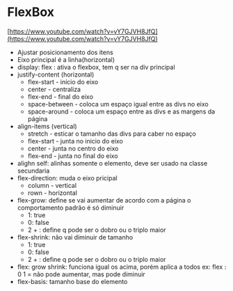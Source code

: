 # FlexBox

[https://www.youtube.com/watch?v=vY7GJVH8JfQ](https://www.youtube.com/watch?v=vY7GJVH8JfQ)

- Ajustar posicionamento dos itens
- Eixo principal é a linha(horizontal)
- display: flex : ativa o flexbox, tem q ser na div principal
- justify-content (horizontal)
    - flex-start - início do eixo
    - center - centraliza
    - flex-end - final do eixo
    - space-between - coloca um espaço igual entre as divs  no eixo
    - space-around - coloca um espaço entre as divs e as margens da página
- align-items (vertical)
    - stretch - esticar o tamanho das divs para caber no espaço
    - flex-start - junta no inicio do eixo
    - center - junta no centro do eixo
    - flex-end - junta no final do eixo
- alighn self: alinhas somente o elemento, deve ser usado na classe secundaria
- flex-direction: muda o eixo pricipal
    - column - vertical
    - rown - horizontal
- flex-grow: define se vai aumentar de acordo com a página o comportamento padrão é só diminuir
    - 1: true
    - 0: false
    - 2 + : define q pode ser o dobro ou o triplo maior
- flex-shrink: não vai diminuir de tamanho
    - 1: true
    - 0: false
    - 2 + : define q pode ser o dobro ou o triplo maior
- flex: grow  shrink: funciona igual os acima, porém aplica a todos ex: flex : 0 1 = não pode aumentar, mas pode diminuir
- flex-basis: tamanho base do elemento